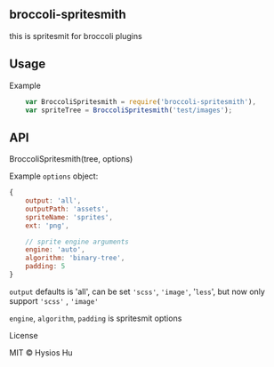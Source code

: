 broccoli-spritesmith
--------------------

this is spritesmit for broccoli plugins


Usage
-----

Example

```js 
	var BroccoliSpritesmith = require('broccoli-spritesmith'),
	var spriteTree = BroccoliSpritesmith('test/images');

```

API
---

BroccoliSpritesmith(tree, options)

Example `options` object:
```js
{
    output: 'all',
    outputPath: 'assets',
    spriteName: 'sprites',
    ext: 'png',

    // sprite engine arguments   
    engine: 'auto',
    algorithm: 'binary-tree',
    padding: 5
}
```


`output` defaults is 'all', can be set `'scss'`, `'image'`, '`less`', but now only support `'scss'` , `'image'`

`engine`, `algorithm`, `padding` is spritesmit options

License

MIT © Hysios Hu